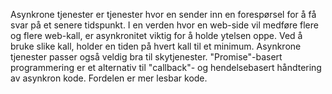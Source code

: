 Asynkrone tjenester er tjenester hvor en sender inn en forespørsel for å få svar på et senere tidspunkt. I en verden hvor en web-side vil medføre flere og flere web-kall, er asynkronitet viktig for å holde ytelsen oppe. Ved å bruke slike kall, holder en tiden på hvert kall til et minimum. Asynkrone tjenester passer også veldig bra til skytjenester. "Promise"-basert programmering er et alternativ til "callback"- og hendelsebasert håndtering av asynkron kode. Fordelen er mer lesbar kode.